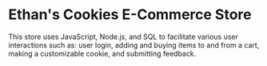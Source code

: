 # Ethan's Cookies E-Commerce Store

This store uses JavaScript, Node.js, and SQL to facilitate various user interactions such as: user login, adding and buying items to and from a cart, making a customizable cookie, and submitting feedback.
